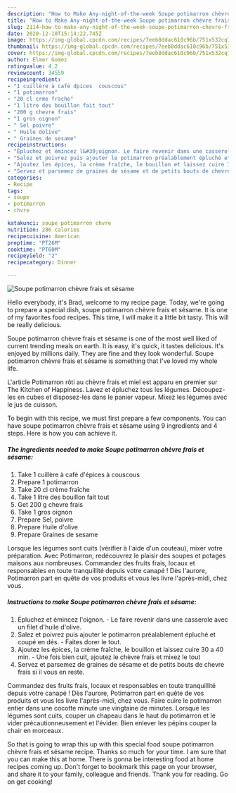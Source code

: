 ```yaml
---
description: "How to Make Any-night-of-the-week Soupe potimarron chèvre frais et sésame"
title: "How to Make Any-night-of-the-week Soupe potimarron chèvre frais et sésame"
slug: 2114-how-to-make-any-night-of-the-week-soupe-potimarron-chevre-frais-et-sesame
date: 2020-12-18T15:14:22.745Z
image: https://img-global.cpcdn.com/recipes/7eeb8ddac610c96b/751x532cq70/soupe-potimarron-chevre-frais-et-sesame-photo-principale-de-la-recette.jpg
thumbnail: https://img-global.cpcdn.com/recipes/7eeb8ddac610c96b/751x532cq70/soupe-potimarron-chevre-frais-et-sesame-photo-principale-de-la-recette.jpg
cover: https://img-global.cpcdn.com/recipes/7eeb8ddac610c96b/751x532cq70/soupe-potimarron-chevre-frais-et-sesame-photo-principale-de-la-recette.jpg
author: Elmer Gomez
ratingvalue: 4.2
reviewcount: 34559
recipeingredient:
- "1 cuillère à café dpices  couscous"
- "1 potimarron"
- "20 cl crme frache"
- "1 litre des bouillon fait tout"
- "200 g chevre frais"
- "1 gros oignon"
- " Sel poivre"
- " Huile dolive"
- " Graines de sesame"
recipeinstructions:
- "Épluchez et émincez l&#39;oignon. Le faire revenir dans une casserole avec un filet d&#39;huile d&#39;olive."
- "Salez et poivrez puis ajouter le potimarron préalablement épluché et coupé en dés. Faites dorer le tout."
- "Ajoutez les épices, la crème fraîche, le bouillon et laissez cuire 30 a 40 min. Une fois bien cuit, ajoutez le chèvre frais et mixez le tout"
- "Servez et parsemez de graines de sésame et de petits bouts de chevre frais si il vous en reste."
categories:
- Recipe
tags:
- soupe
- potimarron
- chvre

katakunci: soupe potimarron chvre 
nutrition: 286 calories
recipecuisine: American
preptime: "PT26M"
cooktime: "PT60M"
recipeyield: "2"
recipecategory: Dinner

---
```



![Soupe potimarron chèvre frais et sésame](https://img-global.cpcdn.com/recipes/7eeb8ddac610c96b/751x532cq70/soupe-potimarron-chevre-frais-et-sesame-photo-principale-de-la-recette.jpg)

Hello everybody, it's Brad, welcome to my recipe page. Today, we're going to prepare a special dish, soupe potimarron chèvre frais et sésame. It is one of my favorites food recipes. This time, I will make it a little bit tasty. This will be really delicious.

Soupe potimarron chèvre frais et sésame is one of the most well liked of current trending meals on earth. It is easy, it's quick, it tastes delicious. It's enjoyed by millions daily. They are fine and they look wonderful. Soupe potimarron chèvre frais et sésame is something that I've loved my whole life.

L&#39;article Potimarron rôti au chèvre frais et miel est apparu en premier sur The Kitchen of Happiness. Lavez et épluchez tous les légumes. Découpez-les en cubes et disposez-les dans le panier vapeur. Mixez les légumes avec le jus de cuisson.


To begin with this recipe, we must first prepare a few components. You can have soupe potimarron chèvre frais et sésame using 9 ingredients and 4 steps. Here is how you can achieve it.

<!--inarticleads1-->

##### The ingredients needed to make Soupe potimarron chèvre frais et sésame:

1. Take 1 cuillère à café d&#39;épices à couscous
1. Prepare 1 potimarron
1. Take 20 cl crème fraîche
1. Take 1 litre des bouillon fait tout
1. Get 200 g chevre frais
1. Take 1 gros oignon
1. Prepare  Sel, poivre
1. Prepare  Huile d&#39;olive
1. Prepare  Graines de sesame


Lorsque les légumes sont cuits (vérifier à l&#39;aide d&#39;un couteau), mixer votre préparation. Avec Potimarron, redécouvrez le plaisir des soupes et potages maisons aux nombreuses. Commandez des fruits frais, locaux et responsables en toute tranquillité depuis votre canapé ! Dès l&#39;aurore, Potimarron part en quête de vos produits et vous les livre l&#39;après-midi, chez vous. 

<!--inarticleads2-->

##### Instructions to make Soupe potimarron chèvre frais et sésame:

1. Épluchez et émincez l&#39;oignon. - Le faire revenir dans une casserole avec un filet d&#39;huile d&#39;olive.
1. Salez et poivrez puis ajouter le potimarron préalablement épluché et coupé en dés. - Faites dorer le tout.
1. Ajoutez les épices, la crème fraîche, le bouillon et laissez cuire 30 a 40 min. - Une fois bien cuit, ajoutez le chèvre frais et mixez le tout
1. Servez et parsemez de graines de sésame et de petits bouts de chevre frais si il vous en reste.


Commandez des fruits frais, locaux et responsables en toute tranquillité depuis votre canapé ! Dès l&#39;aurore, Potimarron part en quête de vos produits et vous les livre l&#39;après-midi, chez vous. Faire cuire le potimarron entier dans une cocotte minute une vingtaine de minutes. Lorsque les légumes sont cuits, couper un chapeau dans le haut du potimarron et le vider précautionneusement et l&#39;évider. Bien enlever les pépins couper la chair en morceaux. 

So that is going to wrap this up with this special food soupe potimarron chèvre frais et sésame recipe. Thanks so much for your time. I am sure that you can make this at home. There is gonna be interesting food at home recipes coming up. Don't forget to bookmark this page on your browser, and share it to your family, colleague and friends. Thank you for reading. Go on get cooking!
